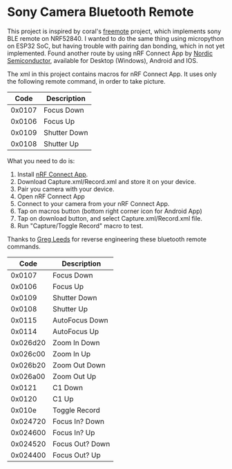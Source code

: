 # Sony Camera Bluetooth Remote

This project is inspired by coral's [freemote](https://github.com/coral/freemote) project, which implements sony BLE remote on NRF52840.
I wanted to do the same thing using micropython on ESP32 SoC, but having trouble with pairing dan bonding, which in not yet implemented.
Found another route by using nRF Connect App by [Nordic Semiconductor](https://www.nordicsemi.com/), available for Desktop (Windows), Android and IOS.

The xml in this project contains macros for nRF Connect App. It uses only the following remote command, in order to take picture.

| Code	    | Description     |
| --------- | --------------- |
| 0x0107	| Focus Down      |
| 0x0106	| Focus Up        |
| 0x0109	| Shutter Down    |
| 0x0108	| Shutter Up      |


What you need to do is:
1. Install [nRF Connect App](https://play.google.com/store/apps/details?id=no.nordicsemi.android.mcp&hl=en).
2. Download Capture.xml/Record.xml and store it on your device.
3. Pair you camera with your device.
4. Open nRF Connect App
5. Connect to your camera from your nRF Connect App.
6. Tap on macros button (bottom right corner icon for Android App)
7. Tap on download button, and select Capture.xml/Record.xml file.
8. Run "Capture/Toggle Record" macro to test.


Thanks to [Greg Leeds](https://gregleeds.com/reverse-engineering-sony-camera-bluetooth/) for reverse engineering these bluetooth remote commands.

| Code	    | Description     |
| --------- | --------------- |
| 0x0107	| Focus Down      |
| 0x0106	| Focus Up        |
| 0x0109	| Shutter Down    |
| 0x0108	| Shutter Up      |
| 0x0115	| AutoFocus Down  |
| 0x0114	| AutoFocus Up    |
| 0x026d20	| Zoom In Down    |
| 0x026c00	| Zoom In Up      |
| 0x026b20	| Zoom Out Down   |
| 0x026a00	| Zoom Out Up     |
| 0x0121	| C1 Down         |
| 0x0120	| C1 Up           |
| 0x010e	| Toggle Record   |
| 0x024720	| Focus In? Down  |
| 0x024600	| Focus In? Up    |
| 0x024520	| Focus Out? Down |
| 0x024400	| Focus Out? Up   |
